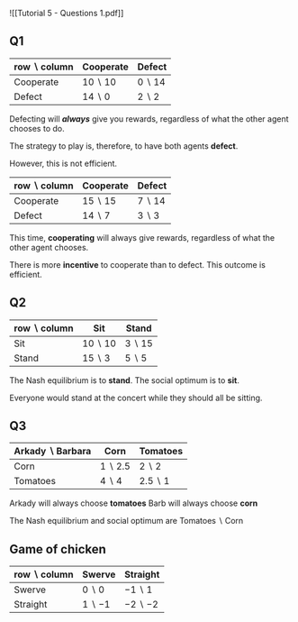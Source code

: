 ![[Tutorial 5 - Questions 1.pdf]]

## Q1

| $\text{row}\backslash\text{column}$ | Cooperate        | Defect          |
| ----------------------------------- | ---------------- | --------------- |
| Cooperate                           | $10\backslash10$ | $0\backslash14$ |
| Defect                              | $14\backslash0$  | $2\backslash2$  |
Defecting will ***always*** give you rewards, regardless of what the other agent chooses to do. 

The strategy to play is, therefore, to have both agents **defect**.

However, this is not efficient. 

| $\text{row}\backslash\text{column}$ | Cooperate        | Defect          |
| ----------------------------------- | ---------------- | --------------- |
| Cooperate                           | $15\backslash15$ | $7\backslash14$ |
| Defect                              | $14\backslash7$  | $3\backslash3$  |
This time, **cooperating** will always give rewards, regardless of what the other agent chooses.

There is more **incentive** to cooperate than to defect.
This outcome is efficient.


## Q2

| $\text{row}\backslash\text{column}$ | Sit              | Stand           |
| ----------------------------------- | ---------------- | --------------- |
| Sit                                 | $10\backslash10$ | $3\backslash15$ |
| Stand                               | $15\backslash3$  | $5\backslash5$  |
The Nash equilibrium is to **stand**.
The social optimum is to **sit**.

Everyone would stand at the concert while they should all be sitting.


## Q3

| $\text{Arkady}\backslash\text{Barbara}$ | Corn             | Tomatoes         |
| --------------------------------------- | ---------------- | ---------------- |
| Corn                                    | $1\backslash2.5$ | $2\backslash2$   |
| Tomatoes                                | $4\backslash4$   | $2.5\backslash1$ |
Arkady will always choose **tomatoes**
Barb will always choose **corn**

The Nash equilibrium and social optimum are $\text{Tomatoes}\backslash\text{Corn}$



## Game of chicken

| $\text{row}\backslash\text{column}$ | Swerve          | Straight         |
| ----------------------------------- | --------------- | ---------------- |
| Swerve                              | $0\backslash0$  | $-1\backslash1$  |
| Straight                            | $1\backslash-1$ | $-2\backslash-2$ |
